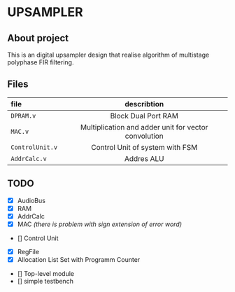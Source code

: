 # UPSAMPLER

## About project

This is an digital upsampler design that realise algorithm of multistage polyphase FIR filtering.

## Files

|file    | describtion |
|:-------|:-----------:|
`DPRAM.v`|Block Dual Port RAM
`MAC.v`  |Multiplication and adder unit for vector convolution
`ControlUnit.v`|Control Unit of system with FSM
`AddrCalc.v`|Addres ALU

## TODO

* [x] AudioBus
* [x] RAM
* [x] AddrCalc
* [x] MAC _(there is problem with sign extension of error word)_
* [] Control Unit
* [x] RegFile
* [x] Allocation List Set with Programm Counter
* [] Top-level module
* [] simple testbench
